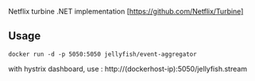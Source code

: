 
Netflix turbine .NET implementation [https://github.com/Netflix/Turbine]

## Usage
``` 
docker run -d -p 5050:5050 jellyfish/event-aggregator
```

with hystrix dashboard, use : http://(dockerhost-ip):5050/jellyfish.stream



